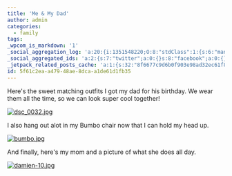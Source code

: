 ```yaml
---
title: 'Me & My Dad'
author: admin
categories:
  - family
tags: 
_wpcom_is_markdown: '1'
_social_aggregation_log: 'a:20:{i:1351548220;O:8:"stdClass":1:{s:6:"manual";s:0:"";}i:1351550068;O:8:"stdClass":1:{s:6:"manual";s:0:"";}i:1351552789;O:8:"stdClass":1:{s:6:"manual";s:0:"";}i:1351557538;O:8:"stdClass":1:{s:6:"manual";s:0:"";}i:1351565583;O:8:"stdClass":1:{s:6:"manual";s:0:"";}i:1351580800;O:8:"stdClass":1:{s:6:"manual";s:0:"";}i:1351610870;O:8:"stdClass":1:{s:6:"manual";s:0:"";}i:1351655176;O:8:"stdClass":1:{s:6:"manual";s:0:"";}i:1351743738;O:8:"stdClass":1:{s:6:"manual";s:0:"";}i:1351917051;O:8:"stdClass":1:{s:6:"manual";s:0:"";}i:1371995556;O:8:"stdClass":2:{s:6:"manual";b:0;s:5:"items";a:0:{}}i:1372016179;O:8:"stdClass":2:{s:6:"manual";b:0;s:5:"items";a:0:{}}i:1372032903;O:8:"stdClass":2:{s:6:"manual";b:0;s:5:"items";a:0:{}}i:1372042755;O:8:"stdClass":2:{s:6:"manual";b:0;s:5:"items";a:0:{}}i:1372153443;O:8:"stdClass":2:{s:6:"manual";b:0;s:5:"items";a:0:{}}i:1372308322;O:8:"stdClass":2:{s:6:"manual";b:0;s:5:"items";a:0:{}}i:1372569905;O:8:"stdClass":2:{s:6:"manual";b:0;s:5:"items";a:0:{}}i:1372887156;O:8:"stdClass":2:{s:6:"manual";b:0;s:5:"items";a:0:{}}i:1373058325;O:8:"stdClass":2:{s:6:"manual";b:0;s:5:"items";a:0:{}}i:1373231726;O:8:"stdClass":2:{s:6:"manual";b:0;s:5:"items";a:0:{}}}'
_social_aggregated_ids: 'a:2:{s:7:"twitter";a:0:{}s:8:"facebook";a:0:{}}'
_jetpack_related_posts_cache: 'a:1:{s:32:"8f6677c9d6b0f903e98ad32ec61f8deb";a:2:{s:7:"expires";i:1520338379;s:7:"payload";a:3:{i:0;a:1:{s:2:"id";i:528;}i:1;a:1:{s:2:"id";i:183;}i:2;a:1:{s:2:"id";i:9;}}}}'
id: 5f61c2ea-a479-48ae-8dca-a1de61d1fb35
---
```

<p>Here's the sweet matching outfits I got my dad for his birthday.  We wear them all the time, so we can look super cool together!</p>
<p><a href='http://family.chrisenns.com/wp3/wp-content/uploads/2007/09/dsc_0032.jpg' title='dsc_0032.jpg'><img src='http://family.chrisenns.com/wp3/wp-content/uploads/2007/09/dsc_0032.jpg' alt='dsc_0032.jpg' /></a></p>
<p>I also hang out alot in my Bumbo chair now that I can hold my head up.</p>
<p><a href='http://family.chrisenns.com/wp3/wp-content/uploads/2007/09/bumbo.jpg' title='bumbo.jpg'><img src='http://family.chrisenns.com/wp3/wp-content/uploads/2007/09/bumbo.jpg' alt='bumbo.jpg' /></a></p>
<p>And finally, here's my mom and a picture of what she does all day.</p>
<p><a href='http://family.chrisenns.com/wp3/wp-content/uploads/2007/09/damien-10.jpg' title='damien-10.jpg'><img src='http://family.chrisenns.com/wp3/wp-content/uploads/2007/09/damien-10.jpg' alt='damien-10.jpg' /></a></p>
